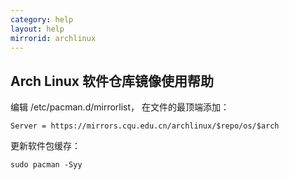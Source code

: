 ```yaml
---
category: help
layout: help
mirrorid: archlinux
---
```


## Arch Linux 软件仓库镜像使用帮助

编辑 /etc/pacman.d/mirrorlist， 在文件的最顶端添加：
```
Server = https://mirrors.cqu.edu.cn/archlinux/$repo/os/$arch
```

更新软件包缓存：
```
sudo pacman -Syy
```
